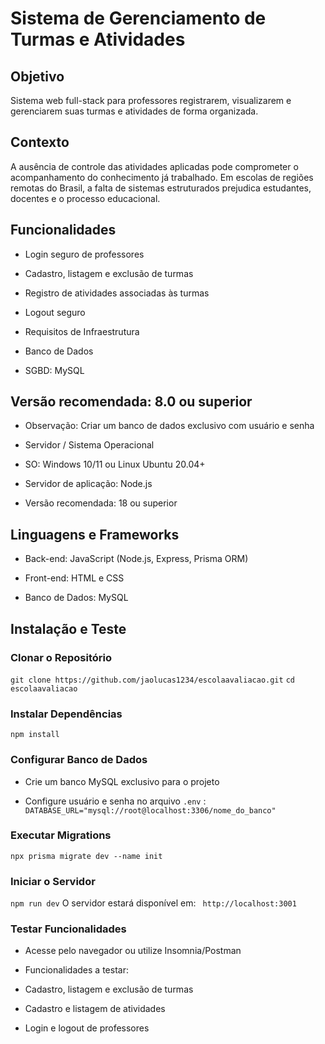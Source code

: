 # Sistema de Gerenciamento de Turmas e Atividades

## Objetivo
Sistema web full-stack para professores registrarem, visualizarem e gerenciarem suas turmas e atividades de forma organizada.

## Contexto
A ausência de controle das atividades aplicadas pode comprometer o acompanhamento do conhecimento já trabalhado.
Em escolas de regiões remotas do Brasil, a falta de sistemas estruturados prejudica estudantes, docentes e o processo educacional.

## Funcionalidades

- Login seguro de professores

- Cadastro, listagem e exclusão de turmas

- Registro de atividades associadas às turmas

- Logout seguro

- Requisitos de Infraestrutura

- Banco de Dados

- SGBD: MySQL

## Versão recomendada: 8.0 ou superior

- Observação: Criar um banco de dados exclusivo com usuário e senha

- Servidor / Sistema Operacional

- SO: Windows 10/11 ou Linux Ubuntu 20.04+

- Servidor de aplicação: Node.js

- Versão recomendada: 18 ou superior

## Linguagens e Frameworks

- Back-end: JavaScript (Node.js, Express, Prisma ORM)

- Front-end: HTML e CSS

- Banco de Dados: MySQL

## Instalação e Teste

### Clonar o Repositório

``` git clone https://github.com/jaolucas1234/escolaavaliacao.git ``` 
``` cd escolaavaliacao ```

### Instalar Dependências
``` npm install ```

### Configurar Banco de Dados

- Crie um banco MySQL exclusivo para o projeto

- Configure usuário e senha no arquivo ``` .env ``` :
``` DATABASE_URL="mysql://root@localhost:3306/nome_do_banco" ```

### Executar Migrations
``` npx prisma migrate dev --name init ```

### Iniciar o Servidor
``` npm run dev ```
O servidor estará disponível em: ``` http://localhost:3001```

### Testar Funcionalidades

- Acesse pelo navegador ou utilize Insomnia/Postman

- Funcionalidades a testar:

- Cadastro, listagem e exclusão de turmas

- Cadastro e listagem de atividades

- Login e logout de professores
